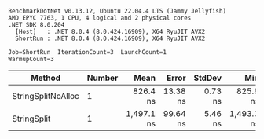 ```

BenchmarkDotNet v0.13.12, Ubuntu 22.04.4 LTS (Jammy Jellyfish)
AMD EPYC 7763, 1 CPU, 4 logical and 2 physical cores
.NET SDK 8.0.204
  [Host]   : .NET 8.0.4 (8.0.424.16909), X64 RyuJIT AVX2
  ShortRun : .NET 8.0.4 (8.0.424.16909), X64 RyuJIT AVX2

Job=ShortRun  IterationCount=3  LaunchCount=1  
WarmupCount=3  

```
| Method             | Number | Mean       | Error    | StdDev  | Min        | Max        | Gen0   | Allocated |
|------------------- |------- |-----------:|---------:|--------:|-----------:|-----------:|-------:|----------:|
| StringSplitNoAlloc | 1      |   826.4 ns | 13.38 ns | 0.73 ns |   825.8 ns |   827.2 ns |      - |         - |
| StringSplit        | 1      | 1,497.1 ns | 99.64 ns | 5.46 ns | 1,493.3 ns | 1,503.4 ns | 0.0381 |    3208 B |
